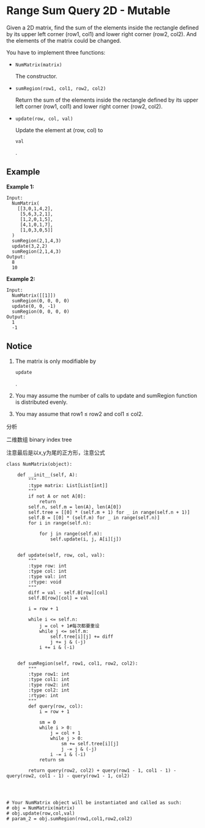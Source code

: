 # Range Sum Query 2D - Mutable

Given a 2D matrix, find the sum of the elements inside the rectangle defined by its upper left corner \(row1, col1\) and lower right corner \(row2, col2\). And the elements of the matrix could be changed.

You have to implement three functions:

* `NumMatrix(matrix)`

  The constructor.

* `sumRegion(row1, col1, row2, col2)`

  Return the sum of the elements inside the rectangle defined by its upper left corner \(row1, col1\) and lower right corner \(row2, col2\).

* `update(row, col, val)`

  Update the element at \(row, col\) to

  `val`

  .

## Example

**Example 1:**

```text
Input:
  NumMatrix(
    [[3,0,1,4,2],
     [5,6,3,2,1],
     [1,2,0,1,5],
     [4,1,0,1,7],
     [1,0,3,0,5]]
  )
  sumRegion(2,1,4,3)
  update(3,2,2)
  sumRegion(2,1,4,3)
Output:
  8
  10
```

**Example 2:**

```text
Input:
  NumMatrix([[1]])
  sumRegion(0, 0, 0, 0)
  update(0, 0, -1)
  sumRegion(0, 0, 0, 0)
Output:
  1
  -1
```

## Notice

1. The matrix is only modifiable by

   `update`

   .

2. You may assume the number of calls to update and sumRegion function is distributed evenly.
3. You may assume that row1 ≤ row2 and col1 ≤ col2.

分析

二维数组 binary index tree

注意最后是以x,y为尾的正方形，注意公式

```text
class NumMatrix(object):

    def __init__(self, A):
        """
        :type matrix: List[List[int]]
        """
        if not A or not A[0]:
            return
        self.n, self.m = len(A), len(A[0])
        self.tree = [[0] * (self.m + 1) for _ in range(self.n + 1)]
        self.B = [[0] * (self.m) for _ in range(self.n)]
        for i in range(self.n):

            for j in range(self.m):
                self.update(i, j, A[i][j])


    def update(self, row, col, val):
        """
        :type row: int
        :type col: int
        :type val: int
        :rtype: void
        """
        diff = val - self.B[row][col]
        self.B[row][col] = val

        i = row + 1

        while i <= self.n:
            j = col + 1#每次都要重设
            while j <= self.m:
                self.tree[i][j] += diff
                j += j & (-j)
            i += i & (-i)


    def sumRegion(self, row1, col1, row2, col2):
        """
        :type row1: int
        :type col1: int
        :type row2: int
        :type col2: int
        :rtype: int
        """
        def query(row, col):
            i = row + 1

            sm = 0
            while i > 0:
                j = col + 1
                while j > 0:
                    sm += self.tree[i][j]
                    j -= j & (-j)
                i -= i & (-i)
            return sm

        return query(row2, col2) + query(row1 - 1, col1 - 1) - query(row2, col1 - 1) - query(row1 - 1, col2)




# Your NumMatrix object will be instantiated and called as such:
# obj = NumMatrix(matrix)
# obj.update(row,col,val)
# param_2 = obj.sumRegion(row1,col1,row2,col2)
```


